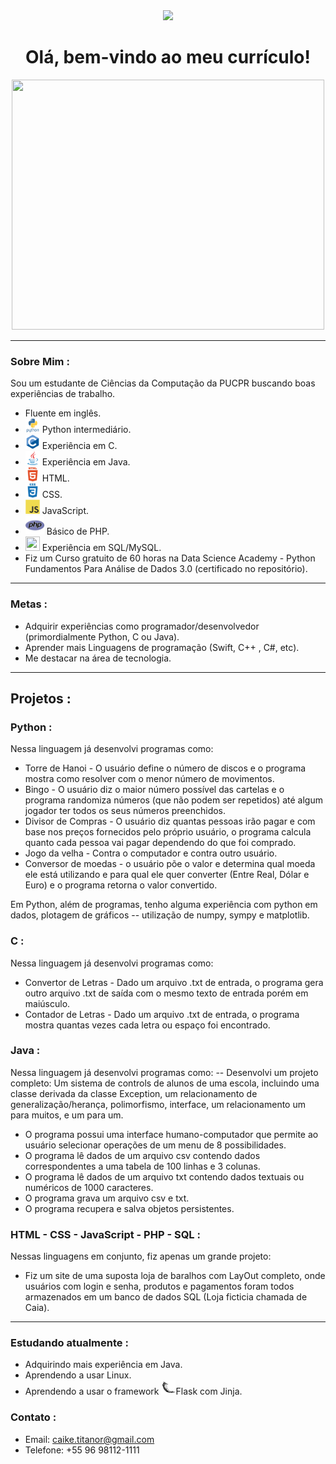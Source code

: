 <div id="header" align="center">
  <img src="https://media.giphy.com/media/GgJCq1wLh4VbiGJBKt/giphy.gif" width="100"/>
  <h1> Olá, bem-vindo ao meu currículo! </h1>
</div>

<div align="center">
  <img src="https://media.giphy.com/media/ZgTR3UQ9XAWDvqy9jv/giphy.gif" width="500" height="400"/>
</div>

---

###  Sobre Mim :

Sou um estudante de Ciências da Computação da PUCPR buscando boas experiências de trabalho.
- Fluente em inglês.
- <img src="https://github.com/devicons/devicon/blob/master/icons/python/python-original-wordmark.svg" width="23" height="23"/> Python intermediário.
- <img src="https://github.com/devicons/devicon/blob/master/icons/c/c-original.svg" width="23" height="23"/> Experiência em C.
- <img src="https://github.com/devicons/devicon/blob/master/icons/java/java-original.svg" width="23" height="23"/> Experiência em Java.
- <img src="https://github.com/devicons/devicon/blob/master/icons/html5/html5-plain-wordmark.svg" width="23" height="23"/> HTML.
- <img src="https://raw.githubusercontent.com/devicons/devicon/master/icons/css3/css3-plain-wordmark.svg" width="23" height="23"/> CSS.
- <img src="https://github.com/devicons/devicon/blob/master/icons/javascript/javascript-original.svg" width="23" height="23"/> JavaScript.
- <img src="https://github.com/devicons/devicon/blob/master/icons/php/php-original.svg" width="30" height="30"/> Básico de PHP.
- <img src="" width="23" height="23"/> Experiência em SQL/MySQL.
- Fiz um Curso gratuito de 60 horas na Data Science Academy - Python Fundamentos Para Análise de Dados 3.0 (certificado no repositório).

---

###  Metas :

- Adquirir experiências como programador/desenvolvedor (primordialmente Python, C ou Java).
- Aprender mais Linguagens de programação (Swift, C++ , C#, etc).
- Me destacar na área de tecnologia.

---

##  Projetos :

###  Python :
Nessa linguagem já desenvolvi programas como:
- Torre de Hanoi - O usuário define o número de discos e o programa mostra como resolver com o menor número de movimentos.
- Bingo - O usuário diz o maior número possível das cartelas e o programa randomiza números (que não podem ser repetidos) até algum jogador ter todos os seus números preenchidos.
- Divisor de Compras - O usuário diz quantas pessoas irão pagar e com base nos preços fornecidos pelo próprio usuário, o programa calcula quanto cada pessoa vai pagar dependendo do que foi comprado.
- Jogo da velha - Contra o computador e contra outro usuário.
- Conversor de moedas - o usuário põe o valor e determina qual moeda ele está utilizando e para qual ele quer converter (Entre Real, Dólar e Euro) e o programa retorna o valor convertido.

Em Python, além de programas, tenho alguma experiência com python em dados, plotagem de gráficos -- utilização de numpy, sympy e matplotlib.

### C :
Nessa linguagem já desenvolvi programas como:
- Convertor de Letras - Dado um arquivo .txt de entrada, o programa gera outro arquivo .txt de saída com o mesmo texto de entrada porém em maiúsculo.
- Contador de Letras - Dado um arquivo .txt de entrada, o programa mostra quantas vezes cada letra ou espaço foi encontrado.

### Java :
Nessa linguagem já desenvolvi programas como:
--  Desenvolvi um projeto completo: 
Um sistema de controls de alunos de uma escola, incluindo uma classe derivada da classe Exception, um relacionamento de generalização/herança, polimorfismo, interface, um relacionamento um para muitos, e um para um.
-  O programa possui uma interface humano-computador que permite ao usuário selecionar operações de um menu de 8 possibilidades.
-  O programa lê dados de um arquivo csv contendo dados correspondentes a uma tabela de 100 linhas e 3 colunas.
-  O programa lê dados de um arquivo txt contendo dados textuais ou numéricos de 1000 caracteres.
-  O programa grava um arquivo csv e txt.
-  O programa recupera e salva objetos persistentes.

### HTML - CSS - JavaScript - PHP - SQL :
Nessas linguagens em conjunto, fiz apenas um grande projeto:
- Fiz um site de uma suposta loja de baralhos com LayOut completo, onde usuários com login e senha, produtos e pagamentos foram todos armazenados em um banco de dados SQL (Loja ficticia chamada de Caia).

---

###  Estudando atualmente :

- Adquirindo mais experiência em Java.
- Aprendendo a usar Linux.
- Aprendendo a usar o framework <img src="https://github.com/devicons/devicon/blob/master/icons/flask/flask-original.svg" width="23" height="23"/>Flask com Jinja.

###  Contato :

- Email: caike.titanor@gmail.com
- Telefone: +55 96 98112-1111
